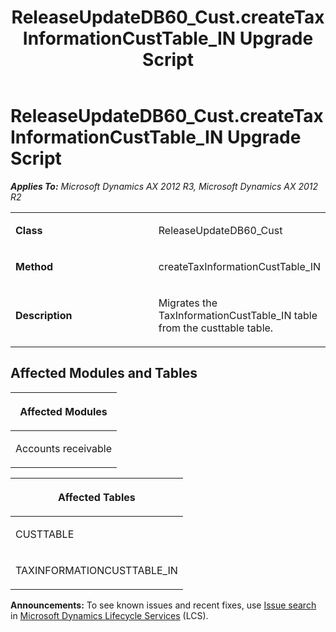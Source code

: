 ﻿---
title: ReleaseUpdateDB60_Cust.createTaxInformationCustTable_IN Upgrade Script
TOCTitle: ReleaseUpdateDB60_Cust.createTaxInformationCustTable_IN Upgrade Script
ms:assetid: f2095157-ceae-27ad-29f1-8bb1953e213a
ms:mtpsurl: https://msdn.microsoft.com/en-us/library/JJ737442(v=AX.60)
ms:contentKeyID: 49712137
ms.date: 05/18/2015
mtps_version: v=AX.60
---

# ReleaseUpdateDB60\_Cust.createTaxInformationCustTable\_IN Upgrade Script 


_**Applies To:** Microsoft Dynamics AX 2012 R3, Microsoft Dynamics AX 2012 R2_

<table>
<colgroup>
<col style="width: 50%" />
<col style="width: 50%" />
</colgroup>
<tbody>
<tr class="odd">
<td><p><strong>Class</strong></p></td>
<td><p>ReleaseUpdateDB60_Cust</p></td>
</tr>
<tr class="even">
<td><p><strong>Method</strong></p></td>
<td><p>createTaxInformationCustTable_IN</p></td>
</tr>
<tr class="odd">
<td><p><strong>Description</strong></p></td>
<td><p>Migrates the TaxInformationCustTable_IN table from the custtable table.</p></td>
</tr>
</tbody>
</table>


## Affected Modules and Tables

<table>
<colgroup>
<col style="width: 100%" />
</colgroup>
<thead>
<tr class="header">
<th><p>Affected Modules</p></th>
</tr>
</thead>
<tbody>
<tr class="odd">
<td><p>Accounts receivable</p></td>
</tr>
</tbody>
</table>


<table>
<colgroup>
<col style="width: 100%" />
</colgroup>
<thead>
<tr class="header">
<th><p>Affected Tables</p></th>
</tr>
</thead>
<tbody>
<tr class="odd">
<td><p>CUSTTABLE</p></td>
</tr>
<tr class="even">
<td><p>TAXINFORMATIONCUSTTABLE_IN</p></td>
</tr>
</tbody>
</table>

  
**Announcements:** To see known issues and recent fixes, use [Issue search](http://go.microsoft.com/fwlink/?linkid=389258) in [Microsoft Dynamics Lifecycle Services](http://go.microsoft.com/fwlink/?linkid=306505) (LCS).

